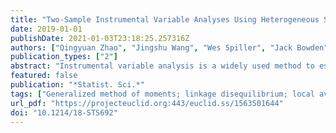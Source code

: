 ```yaml
---
title: "Two-Sample Instrumental Variable Analyses Using Heterogeneous Samples"
date: 2019-01-01
publishDate: 2021-01-03T23:18:25.257316Z
authors: ["Qingyuan Zhao", "Jingshu Wang", "Wes Spiller", "Jack Bowden", "Dylan S. Small"]
publication_types: ["2"]
abstract: "Instrumental variable analysis is a widely used method to estimate causal effects in the presence of unmeasured confounding. When the instruments, exposure and outcome are not measured in the same sample, Angrist and Krueger (J. Amer. Statist. Assoc. 87 (1992) 328-336) suggested to use two-sample instrumental variable (TSIV) estimators that use sample moments from an instrument-exposure sample and an instrument-outcome sample. However, this method is biased if the two samples are from heterogeneous populations so that the distributions of the instruments are different. In linear structural equation models, we derive a new class of TSIV estimators that are robust to heterogeneous samples under the key assumption that the structural relations in the two samples are the same. The widely used two-sample two-stage least squares estimator belongs to this class. It is generally not asymptotically efficient, although we find that it performs similarly to the optimal TSIV estimator in most practical situations. We then attempt to relax the linearity assumption. We find that, unlike one-sample analyses, the TSIV estimator is not robust to misspecified exposure model. Additionally, to nonparametrically identify the magnitude of the causal effect, the noise in the exposure must have the same distributions in the two samples. However, this assumption is in general untestable because the exposure is not observed in one sample. Nonetheless, we may still identify the sign of the causal effect in the absence of homogeneity of the noise."
featured: false
publication: "*Statist. Sci.*"
tags: ["Generalized method of moments; linkage disequilibrium; local average treatment effect; Mendelian randomization; two stage least squares"]
url_pdf: "https://projecteuclid.org:443/euclid.ss/1563501644"
doi: "10.1214/18-STS692"
---
```


